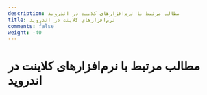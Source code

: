 ```yaml
---
description: مطالب مرتبط با نرم‌افزارهای کلاینت در اندروید
title: نرم‌افزارهای کلاینت در اندروید
comments: false
weight: -40
---
```


# مطالب مرتبط با نرم‌افزارهای کلاینت در اندروید